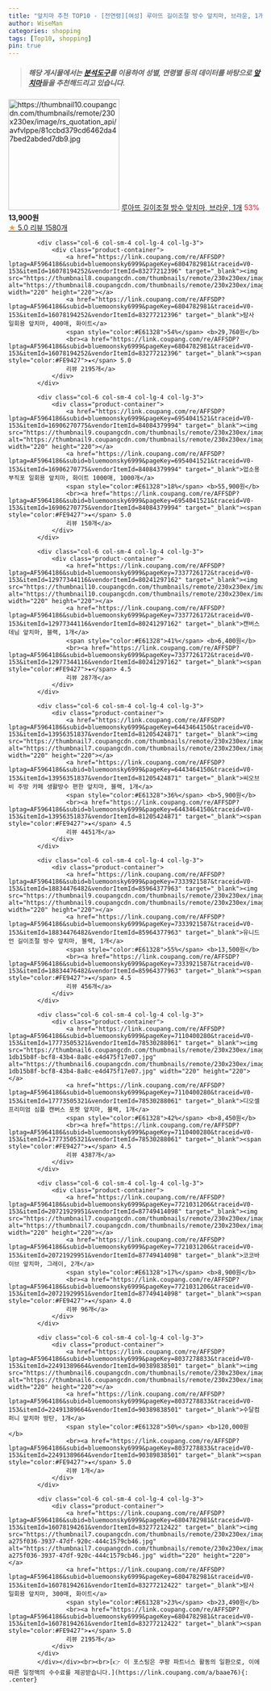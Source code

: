 ```yaml
---
title: "앞치마 추천 TOP10 - [전연령][여성] 루아뜨 길이조절 방수 앞치마, 브라운, 1개"
author: WiseMan
categories: shopping
tags: [Top10, shopping]
pin: true
---
```


> ##### 해당 게시물에서는 [**분석도구**](https://itemscout.io/)를 이용하여 **성별**, **연령별** 등의 데이터를 바탕으로 [**앞치마**](https://link.coupang.com/a/baae76)들을 추천해드리고 있습니다.
<div class="container"><div class="row">
            <div class="col-6 col-sm-4 col-lg-4 col-lg-3">
                <div class="product-container">
                    <a href="https://link.coupang.com/re/AFFSDP?lptag=AF5964186&subid=bluemoonsky6999&pageKey=7371092892&traceid=V0-153&itemId=19014199145&vendorItemId=86138790653" target="_blank"><img src="https://thumbnail10.coupangcdn.com/thumbnails/remote/230x230ex/image/rs_quotation_api/avfvlppe/81ccbd379cd6462da47bed2abded7db9.jpg" alt="https://thumbnail10.coupangcdn.com/thumbnails/remote/230x230ex/image/rs_quotation_api/avfvlppe/81ccbd379cd6462da47bed2abded7db9.jpg" width="220" height="220"></a>
                    <a href="https://link.coupang.com/re/AFFSDP?lptag=AF5964186&subid=bluemoonsky6999&pageKey=7371092892&traceid=V0-153&itemId=19014199145&vendorItemId=86138790653" target="_blank">루아뜨 길이조절 방수 앞치마, 브라운, 1개</a>
                    <span style="color:#E61328">53%</span> <b>13,900원</b>
                    <br><a href="https://link.coupang.com/re/AFFSDP?lptag=AF5964186&subid=bluemoonsky6999&pageKey=7371092892&traceid=V0-153&itemId=19014199145&vendorItemId=86138790653" target="_blank"><span style="color:#FE9427">★</span> 5.0
                    리뷰 1580개</a>
                </div>
            </div>
            
            <div class="col-6 col-sm-4 col-lg-4 col-lg-3">
                <div class="product-container">
                    <a href="https://link.coupang.com/re/AFFSDP?lptag=AF5964186&subid=bluemoonsky6999&pageKey=6804782981&traceid=V0-153&itemId=16078194252&vendorItemId=83277212396" target="_blank"><img src="https://thumbnail8.coupangcdn.com/thumbnails/remote/230x230ex/image/0820_amir_esrgan_inf80k_batch_2_max3k/9f5d/00b245038ee5f9d2e1f9344487ef98fbb4cc128a3ca380a87475ac3fbbc1.jpg" alt="https://thumbnail8.coupangcdn.com/thumbnails/remote/230x230ex/image/0820_amir_esrgan_inf80k_batch_2_max3k/9f5d/00b245038ee5f9d2e1f9344487ef98fbb4cc128a3ca380a87475ac3fbbc1.jpg" width="220" height="220"></a>
                    <a href="https://link.coupang.com/re/AFFSDP?lptag=AF5964186&subid=bluemoonsky6999&pageKey=6804782981&traceid=V0-153&itemId=16078194252&vendorItemId=83277212396" target="_blank">탐사 일회용 앞치마, 400매, 화이트</a>
                    <span style="color:#E61328">54%</span> <b>29,760원</b>
                    <br><a href="https://link.coupang.com/re/AFFSDP?lptag=AF5964186&subid=bluemoonsky6999&pageKey=6804782981&traceid=V0-153&itemId=16078194252&vendorItemId=83277212396" target="_blank"><span style="color:#FE9427">★</span> 5.0
                    리뷰 2195개</a>
                </div>
            </div>
            
            <div class="col-6 col-sm-4 col-lg-4 col-lg-3">
                <div class="product-container">
                    <a href="https://link.coupang.com/re/AFFSDP?lptag=AF5964186&subid=bluemoonsky6999&pageKey=6954041521&traceid=V0-153&itemId=16906270775&vendorItemId=84084379994" target="_blank"><img src="https://thumbnail9.coupangcdn.com/thumbnails/remote/230x230ex/image/vendor_inventory/b91a/4510153d69588d56855411f47611ef613ed92d31885222616fabbb233e65.jpg" alt="https://thumbnail9.coupangcdn.com/thumbnails/remote/230x230ex/image/vendor_inventory/b91a/4510153d69588d56855411f47611ef613ed92d31885222616fabbb233e65.jpg" width="220" height="220"></a>
                    <a href="https://link.coupang.com/re/AFFSDP?lptag=AF5964186&subid=bluemoonsky6999&pageKey=6954041521&traceid=V0-153&itemId=16906270775&vendorItemId=84084379994" target="_blank">업소용 부직포 일회용 앞치마, 화이트 1000매, 1000개</a>
                    <span style="color:#E61328">18%</span> <b>55,900원</b>
                    <br><a href="https://link.coupang.com/re/AFFSDP?lptag=AF5964186&subid=bluemoonsky6999&pageKey=6954041521&traceid=V0-153&itemId=16906270775&vendorItemId=84084379994" target="_blank"><span style="color:#FE9427">★</span> 5.0
                    리뷰 150개</a>
                </div>
            </div>
            
            <div class="col-6 col-sm-4 col-lg-4 col-lg-3">
                <div class="product-container">
                    <a href="https://link.coupang.com/re/AFFSDP?lptag=AF5964186&subid=bluemoonsky6999&pageKey=7337726172&traceid=V0-153&itemId=12977344116&vendorItemId=80241297162" target="_blank"><img src="https://thumbnail10.coupangcdn.com/thumbnails/remote/230x230ex/image/0820_amir_esrgan_inf80k_batch_1_max3k/b0f9/e452c9aeda6f1ca25c942e6ff4fe6f86d11cc0ee0c115829ed1748b84ef6.png" alt="https://thumbnail10.coupangcdn.com/thumbnails/remote/230x230ex/image/0820_amir_esrgan_inf80k_batch_1_max3k/b0f9/e452c9aeda6f1ca25c942e6ff4fe6f86d11cc0ee0c115829ed1748b84ef6.png" width="220" height="220"></a>
                    <a href="https://link.coupang.com/re/AFFSDP?lptag=AF5964186&subid=bluemoonsky6999&pageKey=7337726172&traceid=V0-153&itemId=12977344116&vendorItemId=80241297162" target="_blank">캔버스 데님 앞치마, 블랙, 1개</a>
                    <span style="color:#E61328">41%</span> <b>6,400원</b>
                    <br><a href="https://link.coupang.com/re/AFFSDP?lptag=AF5964186&subid=bluemoonsky6999&pageKey=7337726172&traceid=V0-153&itemId=12977344116&vendorItemId=80241297162" target="_blank"><span style="color:#FE9427">★</span> 4.5
                    리뷰 287개</a>
                </div>
            </div>
            
            <div class="col-6 col-sm-4 col-lg-4 col-lg-3">
                <div class="product-container">
                    <a href="https://link.coupang.com/re/AFFSDP?lptag=AF5964186&subid=bluemoonsky6999&pageKey=6443464150&traceid=V0-153&itemId=13956351837&vendorItemId=81205424871" target="_blank"><img src="https://thumbnail7.coupangcdn.com/thumbnails/remote/230x230ex/image/0820_amir_esrgan_inf80k_batch_1_max3k/2537/f2dd1aa932a3e062d294c5460bed086560c4025777dfd69444667c1c667e.png" alt="https://thumbnail7.coupangcdn.com/thumbnails/remote/230x230ex/image/0820_amir_esrgan_inf80k_batch_1_max3k/2537/f2dd1aa932a3e062d294c5460bed086560c4025777dfd69444667c1c667e.png" width="220" height="220"></a>
                    <a href="https://link.coupang.com/re/AFFSDP?lptag=AF5964186&subid=bluemoonsky6999&pageKey=6443464150&traceid=V0-153&itemId=13956351837&vendorItemId=81205424871" target="_blank">씨오브비 주방 카페 생활방수 편한 앞치마, 블랙, 1개</a>
                    <span style="color:#E61328">36%</span> <b>5,900원</b>
                    <br><a href="https://link.coupang.com/re/AFFSDP?lptag=AF5964186&subid=bluemoonsky6999&pageKey=6443464150&traceid=V0-153&itemId=13956351837&vendorItemId=81205424871" target="_blank"><span style="color:#FE9427">★</span> 4.5
                    리뷰 4451개</a>
                </div>
            </div>
            
            <div class="col-6 col-sm-4 col-lg-4 col-lg-3">
                <div class="product-container">
                    <a href="https://link.coupang.com/re/AFFSDP?lptag=AF5964186&subid=bluemoonsky6999&pageKey=7333921587&traceid=V0-153&itemId=18834476482&vendorItemId=85964377963" target="_blank"><img src="https://thumbnail9.coupangcdn.com/thumbnails/remote/230x230ex/image/vendor_inventory/db00/8ea6ce3a5c45b31e23c5931e0013e22936f966bf85d0591c1498efe1f46f.jpg" alt="https://thumbnail9.coupangcdn.com/thumbnails/remote/230x230ex/image/vendor_inventory/db00/8ea6ce3a5c45b31e23c5931e0013e22936f966bf85d0591c1498efe1f46f.jpg" width="220" height="220"></a>
                    <a href="https://link.coupang.com/re/AFFSDP?lptag=AF5964186&subid=bluemoonsky6999&pageKey=7333921587&traceid=V0-153&itemId=18834476482&vendorItemId=85964377963" target="_blank">유니드언 길이조절 방수 앞치마, 블랙, 1개</a>
                    <span style="color:#E61328">55%</span> <b>13,500원</b>
                    <br><a href="https://link.coupang.com/re/AFFSDP?lptag=AF5964186&subid=bluemoonsky6999&pageKey=7333921587&traceid=V0-153&itemId=18834476482&vendorItemId=85964377963" target="_blank"><span style="color:#FE9427">★</span> 4.5
                    리뷰 456개</a>
                </div>
            </div>
            
            <div class="col-6 col-sm-4 col-lg-4 col-lg-3">
                <div class="product-container">
                    <a href="https://link.coupang.com/re/AFFSDP?lptag=AF5964186&subid=bluemoonsky6999&pageKey=7110400280&traceid=V0-153&itemId=17773505321&vendorItemId=78530288061" target="_blank"><img src="https://thumbnail6.coupangcdn.com/thumbnails/remote/230x230ex/image/retail/images/1276125106401077-1db15b8f-bcf8-43b4-8a8c-e4d475f17e07.jpg" alt="https://thumbnail6.coupangcdn.com/thumbnails/remote/230x230ex/image/retail/images/1276125106401077-1db15b8f-bcf8-43b4-8a8c-e4d475f17e07.jpg" width="220" height="220"></a>
                    <a href="https://link.coupang.com/re/AFFSDP?lptag=AF5964186&subid=bluemoonsky6999&pageKey=7110400280&traceid=V0-153&itemId=17773505321&vendorItemId=78530288061" target="_blank">디오셀 프리미엄 심플 캔버스 포켓 앞치마, 블랙, 1개</a>
                    <span style="color:#E61328">42%</span> <b>8,450원</b>
                    <br><a href="https://link.coupang.com/re/AFFSDP?lptag=AF5964186&subid=bluemoonsky6999&pageKey=7110400280&traceid=V0-153&itemId=17773505321&vendorItemId=78530288061" target="_blank"><span style="color:#FE9427">★</span> 4.5
                    리뷰 4387개</a>
                </div>
            </div>
            
            <div class="col-6 col-sm-4 col-lg-4 col-lg-3">
                <div class="product-container">
                    <a href="https://link.coupang.com/re/AFFSDP?lptag=AF5964186&subid=bluemoonsky6999&pageKey=7721031206&traceid=V0-153&itemId=20721929951&vendorItemId=87749414098" target="_blank"><img src="https://thumbnail7.coupangcdn.com/thumbnails/remote/230x230ex/image/vendor_inventory/6edf/b6d9683a385a28672c4d62ce3120f4b5e39180db35c64e22d2f4f6dea2c2.jpg" alt="https://thumbnail7.coupangcdn.com/thumbnails/remote/230x230ex/image/vendor_inventory/6edf/b6d9683a385a28672c4d62ce3120f4b5e39180db35c64e22d2f4f6dea2c2.jpg" width="220" height="220"></a>
                    <a href="https://link.coupang.com/re/AFFSDP?lptag=AF5964186&subid=bluemoonsky6999&pageKey=7721031206&traceid=V0-153&itemId=20721929951&vendorItemId=87749414098" target="_blank">코코바이브 앞치마, 그레이, 2개</a>
                    <span style="color:#E61328">17%</span> <b>8,900원</b>
                    <br><a href="https://link.coupang.com/re/AFFSDP?lptag=AF5964186&subid=bluemoonsky6999&pageKey=7721031206&traceid=V0-153&itemId=20721929951&vendorItemId=87749414098" target="_blank"><span style="color:#FE9427">★</span> 4.0
                    리뷰 96개</a>
                </div>
            </div>
            
            <div class="col-6 col-sm-4 col-lg-4 col-lg-3">
                <div class="product-container">
                    <a href="https://link.coupang.com/re/AFFSDP?lptag=AF5964186&subid=bluemoonsky6999&pageKey=8037278833&traceid=V0-153&itemId=22491389664&vendorItemId=90389838501" target="_blank"><img src="https://thumbnail6.coupangcdn.com/thumbnails/remote/230x230ex/image/vendor_inventory/1df1/071ef4235453c3458ea407c75da8edaba91ba52190e2d76952e105aba798.jpg" alt="https://thumbnail6.coupangcdn.com/thumbnails/remote/230x230ex/image/vendor_inventory/1df1/071ef4235453c3458ea407c75da8edaba91ba52190e2d76952e105aba798.jpg" width="220" height="220"></a>
                    <a href="https://link.coupang.com/re/AFFSDP?lptag=AF5964186&subid=bluemoonsky6999&pageKey=8037278833&traceid=V0-153&itemId=22491389664&vendorItemId=90389838501" target="_blank">수달컴퍼니 앞치마 방탄, 1개</a>
                    <span style="color:#E61328">50%</span> <b>120,000원</b>
                    <br><a href="https://link.coupang.com/re/AFFSDP?lptag=AF5964186&subid=bluemoonsky6999&pageKey=8037278833&traceid=V0-153&itemId=22491389664&vendorItemId=90389838501" target="_blank"><span style="color:#FE9427">★</span> 5.0
                    리뷰 1개</a>
                </div>
            </div>
            
            <div class="col-6 col-sm-4 col-lg-4 col-lg-3">
                <div class="product-container">
                    <a href="https://link.coupang.com/re/AFFSDP?lptag=AF5964186&subid=bluemoonsky6999&pageKey=6804782981&traceid=V0-153&itemId=16078194261&vendorItemId=83277212422" target="_blank"><img src="https://thumbnail7.coupangcdn.com/thumbnails/remote/230x230ex/image/retail/images/3493272463514773-a275f036-3937-47df-920c-444c1579cb46.jpg" alt="https://thumbnail7.coupangcdn.com/thumbnails/remote/230x230ex/image/retail/images/3493272463514773-a275f036-3937-47df-920c-444c1579cb46.jpg" width="220" height="220"></a>
                    <a href="https://link.coupang.com/re/AFFSDP?lptag=AF5964186&subid=bluemoonsky6999&pageKey=6804782981&traceid=V0-153&itemId=16078194261&vendorItemId=83277212422" target="_blank">탐사 일회용 앞치마, 300매, 화이트</a>
                    <span style="color:#E61328">23%</span> <b>23,490원</b>
                    <br><a href="https://link.coupang.com/re/AFFSDP?lptag=AF5964186&subid=bluemoonsky6999&pageKey=6804782981&traceid=V0-153&itemId=16078194261&vendorItemId=83277212422" target="_blank"><span style="color:#FE9427">★</span> 5.0
                    리뷰 2195개</a>
                </div>
            </div>
            </div></div><br><br>[👉 이 포스팅은 쿠팡 파트너스 활동의 일환으로, 이에 따른 일정액의 수수료를 제공받습니다.](https://link.coupang.com/a/baae76){: .center}